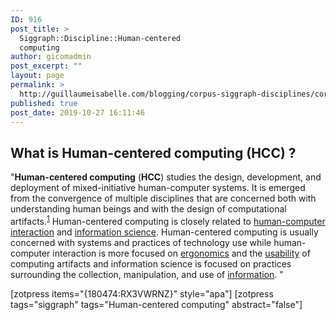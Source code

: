 ```yaml
---
ID: 916
post_title: >
  Siggraph::Discipline::Human-centered
  computing
author: gicomadmin
post_excerpt: ""
layout: page
permalink: >
  http://guillaumeisabelle.com/blogging/corpus-siggraph-disciplines/corpus-siggraph-discipline-hcc/
published: true
post_date: 2019-10-27 16:11:46
---
```

<!-- wp:block {"ref":938} /-->

<!-- wp:block-lab/stc-vision-block {"vision":"Present Discipline::Human-centered computing"} /-->

<!-- wp:heading -->

## What is Human-centered computing (HCC) ?

<!-- /wp:heading -->

<!-- wp:paragraph -->

"**Human-centered computing** (**HCC**) studies the design, development, and deployment of mixed-initiative human-computer systems. It is emerged from the convergence of multiple disciplines that are concerned both with understanding human beings and with the design of computational artifacts.<sup><a href="https://en.wikipedia.org/wiki/Human-centered_computing#cite_note-:2-1">[1]</a></sup> Human-centered computing is closely related to [human-computer interaction][1] and [information science][2]. Human-centered computing is usually concerned with systems and practices of technology use while human-computer interaction is more focused on [ergonomics][3] and the [usability][4] of computing artifacts and information science is focused on practices surrounding the collection, manipulation, and use of [information][5]. "

<!-- /wp:paragraph -->

<!-- wp:shortcode --> [zotpress items="{180474:RX3VWRNZ}" style="apa"] 

<!-- /wp:shortcode -->

<!-- wp:shortcode --> [zotpress tags="siggraph" tags="Human-centered computing" abstract="false"] 

<!-- /wp:shortcode -->

 [1]: https://en.wikipedia.org/wiki/Human-computer_interaction
 [2]: https://en.wikipedia.org/wiki/Information_science
 [3]: https://en.wikipedia.org/wiki/Ergonomics
 [4]: https://en.wikipedia.org/wiki/Usability
 [5]: https://en.wikipedia.org/wiki/Information